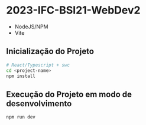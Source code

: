 # 2023-IFC-BSI21-WebDev2

- NodeJS/NPM
- Vite

## Inicialização do Projeto

```sh
# React/Typescript + swc
cd <project-name>
npm install
```

## Execução do Projeto em modo de desenvolvimento

```sh
npm run dev
```
